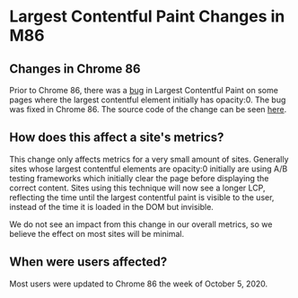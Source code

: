 # Largest Contentful Paint Changes in M86

## Changes in Chrome 86
Prior to Chrome 86, there was a [bug](https://bugs.chromium.org/p/chromium/issues/detail?id=1092473)
in Largest Contentful Paint on some pages where the largest contentful element
initially has opacity:0. The bug was fixed in Chrome 86. The source code of the
change can be seen [here](https://chromium-review.googlesource.com/c/chromium/src/+/2316788).

## How does this affect a site's metrics?

This change only affects metrics for a very small amount of sites. Generally
sites whose largest contentful elements are opacity:0 initially are using A/B
testing frameworks which initially clear the page before displaying the correct
content. Sites using this technique will now see a longer LCP, reflecting the
time until the largest contentful paint is visible to the user, instead of the
time it is loaded in the DOM but invisible.

We do not see an impact from this change in our overall metrics, so we believe
the effect on most sites will be minimal.

## When were users affected?

Most users were updated to Chrome 86 the week of October 5, 2020.
